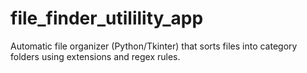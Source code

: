 # file_finder_utilility_app
Automatic file organizer (Python/Tkinter) that sorts files into category folders using extensions and regex rules.
